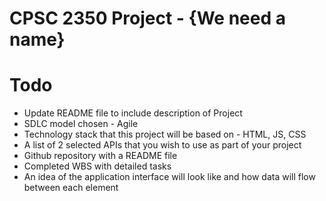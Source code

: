 # CPSC 2350 Project - {We need a name}

# Todo
- Update README file to include description of Project
- SDLC model chosen - Agile 
- Technology stack that this project will be based on - HTML, JS, CSS
- A list of 2 selected APIs that you wish to use as part of your project
- Github repository with a README file
- Completed WBS with detailed tasks
- An idea of the application interface will look like and how data will flow between each element

